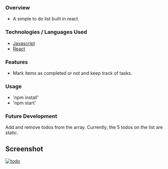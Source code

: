 ### Overview
* A simple to do list built in react. 

### Technologies / Languages Used
- [Javascript](https://developer.mozilla.org/en-US/docs/Web/JavaScript)
- [React](https://reactjs.org)

### Features
* Mark items as completed or not and keep track of tasks.

### Usage
- 'npm install'
- 'npm start'

### Future Development
Add and remove todos from the array. Currently, the 5 todos on the list are static.

## Screenshot
[![todo](https://i.imgur.com/xaewSzU.png)](https://i.imgur.com/xaewSzU.png)
